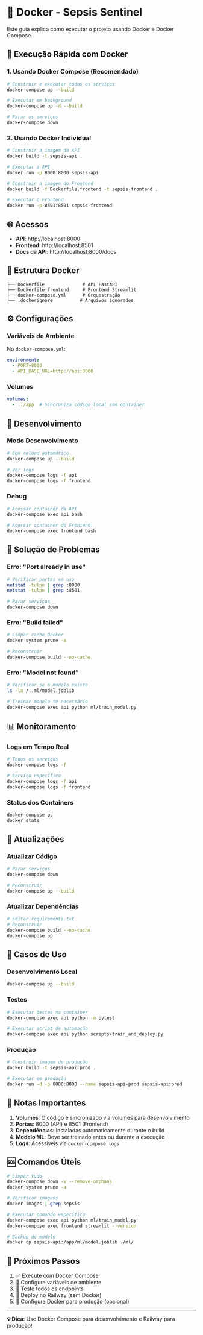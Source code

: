 # 🐳 Docker - Sepsis Sentinel

Este guia explica como executar o projeto usando Docker e Docker Compose.

## 🚀 Execução Rápida com Docker

### 1. Usando Docker Compose (Recomendado)

```bash
# Construir e executar todos os serviços
docker-compose up --build

# Executar em background
docker-compose up -d --build

# Parar os serviços
docker-compose down
```

### 2. Usando Docker Individual

```bash
# Construir a imagem da API
docker build -t sepsis-api .

# Executar a API
docker run -p 8000:8000 sepsis-api

# Construir a imagem do Frontend
docker build -f Dockerfile.frontend -t sepsis-frontend .

# Executar o Frontend
docker run -p 8501:8501 sepsis-frontend
```

## 🌐 Acessos

- **API**: http://localhost:8000
- **Frontend**: http://localhost:8501
- **Docs da API**: http://localhost:8000/docs

## 📁 Estrutura Docker

```
├── Dockerfile              # API FastAPI
├── Dockerfile.frontend     # Frontend Streamlit
├── docker-compose.yml      # Orquestração
└── .dockerignore          # Arquivos ignorados
```

## ⚙️ Configurações

### Variáveis de Ambiente

No `docker-compose.yml`:

```yaml
environment:
  - PORT=8000
  - API_BASE_URL=http://api:8000
```

### Volumes

```yaml
volumes:
  - .:/app  # Sincroniza código local com container
```

## 🔧 Desenvolvimento

### Modo Desenvolvimento

```bash
# Com reload automático
docker-compose up --build

# Ver logs
docker-compose logs -f api
docker-compose logs -f frontend
```

### Debug

```bash
# Acessar container da API
docker-compose exec api bash

# Acessar container do Frontend
docker-compose exec frontend bash
```

## 🚨 Solução de Problemas

### Erro: "Port already in use"
```bash
# Verificar portas em uso
netstat -tulpn | grep :8000
netstat -tulpn | grep :8501

# Parar serviços
docker-compose down
```

### Erro: "Build failed"
```bash
# Limpar cache Docker
docker system prune -a

# Reconstruir
docker-compose build --no-cache
```

### Erro: "Model not found"
```bash
# Verificar se o modelo existe
ls -la /..ml/model.joblib

# Treinar modelo se necessário
docker-compose exec api python ml/train_model.py
```

## 📊 Monitoramento

### Logs em Tempo Real
```bash
# Todos os serviços
docker-compose logs -f

# Serviço específico
docker-compose logs -f api
docker-compose logs -f frontend
```

### Status dos Containers
```bash
docker-compose ps
docker stats
```

## 🔄 Atualizações

### Atualizar Código
```bash
# Parar serviços
docker-compose down

# Reconstruir
docker-compose up --build
```

### Atualizar Dependências
```bash
# Editar requirements.txt
# Reconstruir
docker-compose build --no-cache
docker-compose up
```

## 🎯 Casos de Uso

### Desenvolvimento Local
```bash
docker-compose up --build
```

### Testes
```bash
# Executar testes no container
docker-compose exec api python -m pytest

# Executar script de automação
docker-compose exec api python scripts/train_and_deploy.py
```

### Produção
```bash
# Construir imagem de produção
docker build -t sepsis-api:prod .

# Executar em produção
docker run -d -p 8000:8000 --name sepsis-api-prod sepsis-api:prod
```

## 📝 Notas Importantes

1. **Volumes**: O código é sincronizado via volumes para desenvolvimento
2. **Portas**: 8000 (API) e 8501 (Frontend)
3. **Dependências**: Instaladas automaticamente durante o build
4. **Modelo ML**: Deve ser treinado antes ou durante a execução
5. **Logs**: Acessíveis via `docker-compose logs`

## 🆘 Comandos Úteis

```bash
# Limpar tudo
docker-compose down -v --remove-orphans
docker system prune -a

# Verificar imagens
docker images | grep sepsis

# Executar comando específico
docker-compose exec api python ml/train_model.py
docker-compose exec frontend streamlit --version

# Backup do modelo
docker cp sepsis-api:/app/ml/model.joblib ./ml/
```

## 🚀 Próximos Passos

1. ✅ Execute com Docker Compose
2. 🔧 Configure variáveis de ambiente
3. 🧪 Teste todos os endpoints
4. 🚀 Deploy no Railway (sem Docker)
5. 🐳 Configure Docker para produção (opcional)

---

**💡 Dica**: Use Docker Compose para desenvolvimento e Railway para produção!

